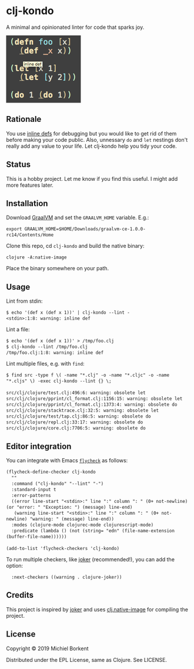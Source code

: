 # clj-kondo

A minimal and opinionated linter for code that sparks joy.

<img src="demo.png">

## Rationale

You use [inline
defs](https://blog.michielborkent.nl/2017/05/25/inline-def-debugging/) for
debugging but you would like to get rid of them before making your code
public. Also, unnessary `do` and `let` nestings don't really add any value to
your life. Let clj-kondo help you tidy your code.

## Status

This is a hobby project. Let me know if you find this
useful. I might add more features later.

## Installation

Download [GraalVM](https://github.com/oracle/graal/releases) and set the
`GRAALVM_HOME` variable. E.g.:

    export GRAALVM_HOME=$HOME/Downloads/graalvm-ce-1.0.0-rc14/Contents/Home

Clone this repo, cd `clj-kondo` and build the native binary:

    clojure -A:native-image

Place the binary somewhere on your path.

## Usage

Lint from stdin:

``` shellsession
$ echo '(def x (def x 1))' | clj-kondo --lint -
<stdin>:1:8: warning: inline def
```

Lint a file:

``` shellsession
$ echo '(def x (def x 1))' > /tmp/foo.clj
$ clj-kondo --lint /tmp/foo.clj
/tmp/foo.clj:1:8: warning: inline def
```

Lint multiple files, e.g. with `find`:

``` shellsession
$ find src -type f \( -name "*.clj" -o -name "*.cljc" -o -name "*.cljs" \) -exec clj-kondo --lint {} \;

src/clj/clojure/test.clj:496:6: warning: obsolete let
src/clj/clojure/pprint/cl_format.clj:1156:15: warning: obsolete let
src/clj/clojure/pprint/cl_format.clj:1373:4: warning: obsolete do
src/clj/clojure/stacktrace.clj:32:5: warning: obsolete let
src/clj/clojure/test/tap.clj:86:5: warning: obsolete do
src/clj/clojure/repl.clj:33:17: warning: obsolete do
src/clj/clojure/core.clj:7706:5: warning: obsolete do
```

## Editor integration

You can integrate with Emacs [`flycheck`](https://www.flycheck.org/en/latest/) as follows:

``` shellsession
(flycheck-define-checker clj-kondo
  ""
  :command ("clj-kondo" "--lint" "-")
  :standard-input t
  :error-patterns
  ((error line-start "<stdin>:" line ":" column ": " (0+ not-newline) (or "error: " "Exception: ") (message) line-end)
   (warning line-start "<stdin>:" line ":" column ": " (0+ not-newline) "warning: " (message) line-end))
  :modes (clojure-mode clojurec-mode clojurescript-mode)
  :predicate (lambda () (not (string= "edn" (file-name-extension (buffer-file-name))))))

(add-to-list 'flycheck-checkers 'clj-kondo)
```

To run multiple checkers, like [joker](https://github.com/candid82/joker)
(recommended!), you can add the option:

``` emacs-lisp
  :next-checkers ((warning . clojure-joker))
```

## Credits

This project is inspired by [joker](https://github.com/candid82/joker) and uses
[clj.native-image](https://github.com/taylorwood/clj.native-image) for compiling
the project.

## License

Copyright © 2019 Michiel Borkent

Distributed under the EPL License, same as Clojure. See LICENSE.
